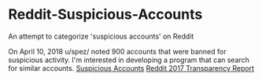 # Reddit-Suspicious-Accounts
An attempt to categorize 'suspicious accounts' on Reddit 

On April 10, 2018 u/spez/ noted 900 accounts that were banned for suspicious activity. I'm interested in developing a program that can search for similar accounts. 
[Suspicious Accounts](https://www.reddit.com/wiki/suspiciousaccounts "Suspicious Accounts")
[Reddit 2017 Transparency Report](https://www.reddit.com/r/announcements/comments/8bb85p/reddits_2017_transparency_report_and_suspect/ "Transparency 2017")
